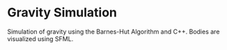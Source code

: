 # Gravity Simulation

Simulation of gravity using the Barnes-Hut Algorithm and C++. Bodies are visualized using SFML.